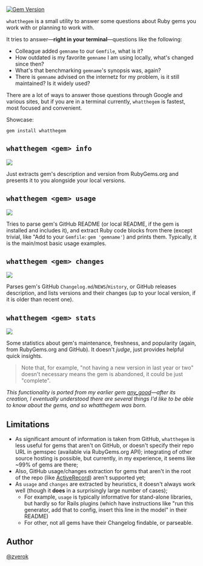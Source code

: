 [![Gem Version](https://badge.fury.io/rb/whatthegem.svg)](http://badge.fury.io/rb/whatthegem)

`whatthegem` is a small utility to answer some questions about Ruby gems you work with or planning to work with.

It tries to answer—**right in your terminal**—questions like the following:

* Colleague added `gemname` to our `Gemfile`, what is it?
* How outdated is my favorite `gemname` I am using locally, what's changed since then?
* What's that benchmarking `gemname`'s synopsis was, again?
* There is `gemname` advised on the internetz for my problem, is it still maintained? Is it widely used?

There are a lot of ways to answer those questions through Google and various sites, but if you are in a terminal currently, `whatthegem` is fastest, most focused and convenient.

Showcase:

`gem install whatthegem`

## `whatthegem <gem> info`

![](https://github.com/zverok/whatthegem/blob/master/screenshots/info.png?raw=true)

Just extracts gem's description and version from RubyGems.org and presents it to you alongside your local versions.

## `whatthegem <gem> usage`

![](https://github.com/zverok/whatthegem/blob/master/screenshots/usage.png?raw=true)

Tries to parse gem's GitHub README (or local README, if the gem is installed and includes it), and extract Ruby code blocks from there (except trivial, like "Add to your `Gemfile`: `gem 'gemname'`) and prints them. Typically, it is the main/most basic usage examples.

## `whatthegem <gem> changes`

![](https://github.com/zverok/whatthegem/blob/master/screenshots/changes.png?raw=true)

Parses gem's GitHub `Changelog.md`/`NEWS`/`History`, or GitHub releases description, and lists versions and their changes (up to your local version, if it is older than recent one).

## `whatthegem <gem> stats`

![](https://github.com/zverok/whatthegem/blob/master/screenshots/stats.png?raw=true)

Some statistics about gem's maintenance, freshness, and popularity (again, from RubyGems.org and GitHub). It doesn't _judge_, just provides helpful quick insights.

> Note that, for example, "not having a new version in last year or two" doesn't necessary means the gem is abandoned, it could be just "complete".

_This functionality is ported from my earlier gem [any_good](https://github.com/zverok/any_good)—after its creation, I eventually understood there are several things I'd like to be able to know about the gems, and so whatthegem was born._

## Limitations

* As significant amount of information is taken from GitHub, `whatthegem` is less useful for gems that aren't on GitHub, or doesn't specify their repo URL in gemspec (available via RubyGems.org API); integrating of other source hosting is possible, but currently, in my experience, it seems like \~99% of gems are there;
* Also, GitHub usage/changes extraction for gems that aren't in the root of the repo (like [ActiveRecord](https://github.com/rails/rails/tree/v5.2.3/activerecord)) aren't supported yet;
* As `usage` and `changes` are extracted by heuristics, it doesn't always work well (though it **does** in a surprisingly large number of cases);
  * For example, `usage` is typically informative for stand-alone libraries, but hardly so for Rails plugins (which have instructions like "run this generator, add that to config, insert this line in the model" in their README)
  * For other, not all gems have their Changelog findable, or parseable.

## Author

[@zverok](https://zverok.github.io)